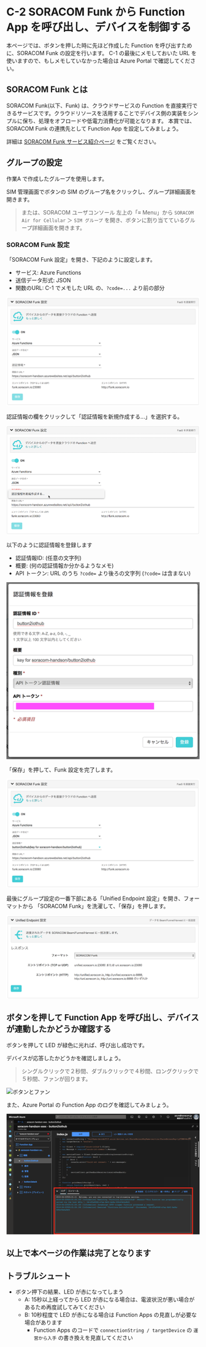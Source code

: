 # C-2 SORACOM Funk から Function App を呼び出し、デバイスを制御する

本ページでは、ボタンを押した時に先ほど作成した Function を呼び出すために、SORACOM Funk の設定を行います。
C-1 の最後にメモしておいた URL を使いますので、もしメモしていなかった場合は Azure Portal で確認してください。

## SORACOM Funk とは

SORACOM Funk(以下、Funk) は、クラウドサービスの Function を直接実行できるサービスです。クラウドリソースを活用することでデバイス側の実装をシンプルに保ち、処理をオフロードや低電力消費化が可能となります。
本賞では、SORACOM Funk の連携先として Function App を設定してみましょう。

詳細は [SORACOM Funk サービス紹介ページ](https://soracom.jp/services/funk/) をご覧ください。


## グループの設定
作業A で作成したグループを使用します。

SIM 管理画面でボタンの SIM のグループ名をクリックし、グループ詳細画面を開きます。
> または、SORACOM ユーザコンソール 左上の「≡ Menu」から `SORACOM Air for Cellular` ＞ `SIM グループ` を開き、ボタンに割り当てているグループ詳細画面を開きます。

### SORACOM Funk 設定
「SORACOM Funk 設定」を開き、下記のように設定します。

- サービス: Azure Functions
- 送信データ形式: JSON
- 関数のURL: C-1 でメモした URL の、`?code=...` より前の部分

![Funk 設定1](images/soracom-funk1.png)

認証情報の欄をクリックして「認証情報を新規作成する...」を選択する。

![Funk 設定2](images/soracom-funk2.png)

以下のように認証情報を登録します

- 認証情報ID: (任意の文字列)
- 概要: (何の認証情報か分かるようなメモ)
- API トークン: URL のうち `?code=` より後ろの文字列 (`?code=` は含まない)

![Funk 設定3](images/soracom-funk3.png)

「保存」を押して、Funk 設定を完了します。

![Funk 設定4](images/soracom-funk4.png)

最後にグループ設定の一番下部にある「Unified Endpoint 設定」を開き、フォーマットから 「SORACOM Funk」を洗濯して、「保存」を押します。

![Unified 設定](images/soracom-unified.png)

## ボタンを押して Function App を呼び出し、デバイスが連動したかどうか確認する

ボタンを押して LED が緑色に光れば、呼び出し成功です。

デバイスが応答したかどうかを確認しましょう。

> シングルクリックで２秒間、ダブルクリックで４秒間、ロングクリックで５秒間、ファンが回ります。

![ボタンとファン](images/button_and_fan.gif)

また、Azure Portal の Function App のログを確認してみましょう。

![Function App ログ](images/function-app-06.png)

## 以上で本ページの作業は完了となります

## トラブルシュート

* ボタン押下の結果、LED が赤になってしまう
    * A: 15秒以上経ってから LED が赤になる場合は、電波状況が悪い場合があるため再度試してみてください
    * B: 10秒程度で LED が赤になる場合は Function Apps の見直しが必要な場合があります
        * Function Apps のコードで `connectionString / targetDevice` の `運営から入手` の書き換えを見直してください